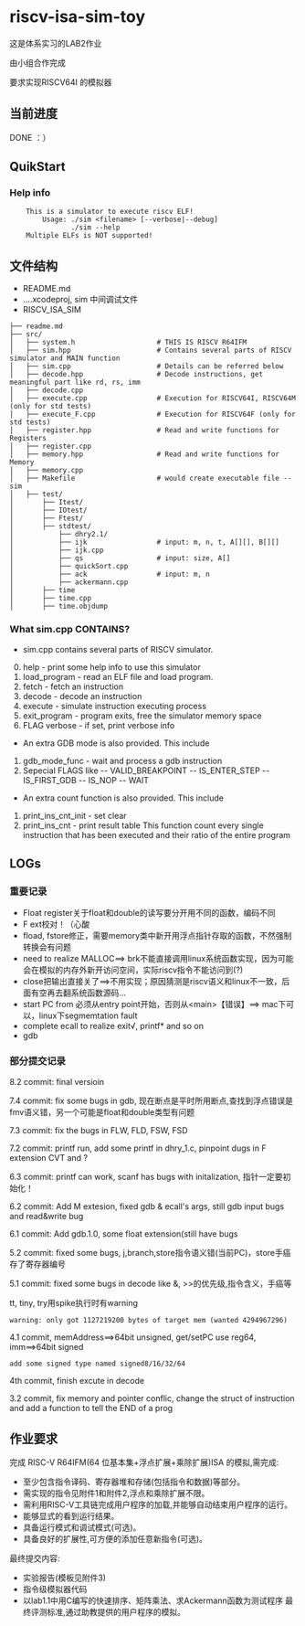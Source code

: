 # riscv-isa-sim-toy

这是体系实习的LAB2作业

由小组合作完成

要求实现RISCV64I 的模拟器


## 当前进度


DONE ：）

## QuikStart

### Help info

```
    This is a simulator to execute riscv ELF!
        Usage: ./sim <filename> [--verbose|--debug]
               ./sim --help
    Multiple ELFs is NOT supported!
```

## 文件结构

- README.md 
- ....xcodeproj, sim 中间调试文件
- RISCV_ISA_SIM

```
├── readme.md   
├── src/    
│   ├── system.h 					# THIS IS RISCV R64IFM
│   ├── sim.hpp 					# Contains several parts of RISCV simulator and MAIN function
│   ├── sim.cpp     				# Details can be referred below
│   ├── decode.hpp 					# Decode instructions, get meaningful part like rd, rs, imm
│   ├── decode.cpp 					
│   ├── execute.cpp 				# Execution for RISCV64I, RISCV64M (only for std tests)
│   ├── execute_F.cpp 				# Execution for RISCV64F (only for std tests)
│   ├── register.hpp 				# Read and write functions for Registers
│   ├── register.cpp
│   ├── memory.hpp 					# Read and write functions for Memory
│   ├── memory.cpp
│   ├── Makefile					# would create executable file -- sim
│   ├── test/ 
│   	├── Itest/ 
│   	├── IOtest/ 
│   	├── Ftest/ 
│   	├── stdtest/ 
│   		├── dhry2.1/ 
│   		├── ijk 				# input: m, n, t, A[][], B[][]
│   		├── ijk.cpp
│   		├── qs 					# input: size, A[]
│   		├── quickSort.cpp 
│   		├── ack					# input: m, n
│   		├── ackermann.cpp 
│   	├── time 
│   	├── time.cpp 
│   	├── time.objdump

```
### What sim.cpp CONTAINS?

* sim.cpp contains several parts of RISCV simulator.
 
 0. help - print some help info to use this simulator
 1. load_program - read an ELF file and load program.
 2. fetch - fetch an instruction
 3. decode - decode an instruction
 4. execute - simulate instruction executing process
 5. exit_program - program exits, free the simulator memory space
 6. FLAG verbose - if set, print verbose info
 
* An extra GDB mode is also provided. This include
 1. gdb_mode_func - wait and process a gdb instruction
 2. Sepecial FLAGS like
    -- VALID_BREAKPOINT
    -- IS_ENTER_STEP
    -- IS_FIRST_GDB
    -- IS_NOP
    -- WAIT
 
* An extra count function is also provided. This include
 1. print_ins_cnt_init - set clear
 2. print_ins_cnt - print result table
 This function count every single instruction that has been executed
 and their ratio of the entire program





## LOGs

### 重要记录

* Float register关于float和double的读写要分开用不同的函数，编码不同
* F ext校对！（心酸
* fload, fstore修正，需要memory类中新开用浮点指针存取的函数，不然强制转换会有问题
* need to realize MALLOC==> brk不能直接调用linux系统函数实现，因为可能会在模拟的内存外新开访问空间，实际riscv指令不能访问到(?)
* close把输出直接关了==>不用实现；原因猜测是riscv语义和linux不一致，后面有空再去翻系统函数源码...
* start PC from 必须从entry point开始，否则从\<main\>【错误】==> mac下可以，linux下segmemtation fault
* complete ecall to realize exit√, printf\* and so on
* gdb

### 部分提交记录

8.2 commit: final versioin

7.4 commit: fix some bugs in gdb, 现在断点是平时所用断点,查找到浮点错误是fmv语义错，另一个可能是float和double类型有问题

7.3 commit: fix the bugs in FLW, FLD, FSW, FSD

7.2 commit: printf run, add some printf in dhry\_1.c, pinpoint dugs in F extension CVT and ? 

6.3 commit: printf can work, scanf has bugs with initalization, 指针一定要初始化！

6.2 commit: Add M extesion, fixed gdb & ecall's args, still gdb input bugs and read&write bug

6.1 commit: Add gdb.1.0, some float extension(still have bugs

5.2 commit: fixed some bugs, j,branch,store指令语义错(当前PC)，store手癌存了寄存器编号

5.1 commit: fixed some bugs in decode like &, >>的优先级,指令含义，手癌等

tt, tiny, try用spike执行时有warning

	warning: only got 1127219200 bytes of target mem (wanted 4294967296)


4.1 commit, memAddress==>64bit unsigned, get/setPC use reg64, imm==>64bit signed

	add some signed type named signed8/16/32/64

4th commit, finish excute in decode

3.2 commit, fix memory and pointer conflic, change the struct of instruction and add a function to tell the END of a prog

## 作业要求

完成 RISC-V R64IFM(64 位基本集+浮点扩展+乘除扩展)ISA 的模拟,需完成:

* 至少包含指令译码、寄存器堆和存储(包括指令和数据)等部分。
* 需实现的指令见附件1和附件2,浮点和乘除扩展不限。
* 需利用RISC-V工具链完成用户程序的加载,并能够自动结束用户程序的运行。 
* 能够显式的看到运行结果。
* 具备运行模式和调试模式(可选)。
* 具备良好的扩展性,可方便的添加任意新指令(可选)。

最终提交内容:

* 实验报告(模板见附件3)
* 指令级模拟器代码
* 以lab1.1中用C编写的快速排序、矩阵乘法、求Ackermann函数为测试程序 最终评测标准,通过助教提供的用户程序的模拟。


